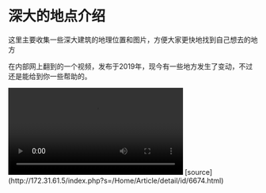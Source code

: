 # 深大的地点介绍

这里主要收集一些深大建筑的地理位置和图片，方便大家更快地找到自己想去的地方

<!--
<div>
  <video-js id="vid1" class="vjs-default-skin" controls preload="auto" width="640" height="268">
    <source crossorigin="use-credentials" src="http://172.30.234.8:8001/szulib/fires-docs/videos/szu_intro.m3u8" type="application/x-mpegURL">
  </video-js>
</div>
  <script src="https://unpkg.com/video.js/dist/video.js"></script>
  <script src="https://unpkg.com/@videojs/http-streaming/dist/videojs-http-streaming.js"></script>

  <script>
    var player = videojs('vid1');
  </script>
-->

在内部网上翻到的一个视频，发布于2019年，现今有一些地方发生了变动，不过还是能给到你一些帮助的。

<video width="70%" controls>  
    <source src="http://172.30.234.8:8001/szulib/fires-docs/videos/szu.mp4" type="video/mp4">  
    Your browser does not support the video tag.
</video>
[source](http://172.31.61.5/index.php?s=/Home/Article/detail/id/6674.html)
